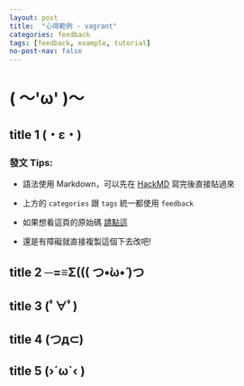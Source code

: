 ```yaml
---
layout: post
title:  "心得範例 - vagrant"
categories: feedback
tags: [feedback, example, tutorial]
no-post-nav: false
---
```


# ( ～'ω' )～

## title 1 (・ε・) 

### 發文 Tips:

- 語法使用 Markdown，可以先在 [HackMD](https://hackmd.io/) 寫完後直接貼過來

- 上方的 `categories` 跟 `tags` 統一都使用 `feedback` 

- 如果想看這頁的原始碼 [請點這](https://raw.githubusercontent.com/hellojs-tw/blog/master/_posts/2017/2017-08-23-example.markdown)

- 還是有障礙就直接複製這個下去改吧!

## title 2 ─=≡Σ((( つ•̀ω•́ )つ
## title 3 (ﾟ∀ﾟ)
## title 4 (つд⊂)
## title 5 (›´ω`‹ )
